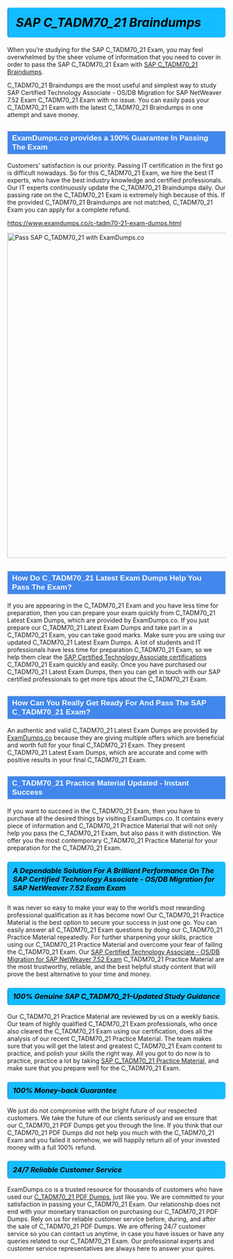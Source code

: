 <h1>                <strong><span style="display: block; color: #000000; background: #14BDFF; border: 0.5px solid #AED6F1; border-left: 3px solid #3498DB; padding: .6em; border-radius: 6px;">                     <em>SAP C_TADM70_21 <span class="exam_variation">Braindumps</span> </em>                </span></strong>            </h1>                        <p>When you’re studying for the SAP C_TADM70_21 Exam, you may feel overwhelmed by the sheer volume of information             that you need to cover in order to pass the SAP C_TADM70_21 Exam with <a href="https://www.examdumps.co/c-tadm70-21-exam-dumps.html">SAP C_TADM70_21 <span class="exam_variation">Braindumps</span></a>.</p>            <p>C_TADM70_21 <span class="exam_variation">Braindumps</span> are the most useful and simplest way to study SAP Certified Technology Associate - OS/DB Migration for SAP NetWeaver 7.52 Exam C_TADM70_21 Exam             with no issue. You can easily pass your C_TADM70_21 Exam with the latest C_TADM70_21 <span class="exam_variation">Braindumps</span> in one attempt and save money.</p>                        <h2 style="background: #4287ec; border: 1px solid #cccccc; padding: 5px 10px;">                <span style="color: #ffffff;">                    <span style="font-size: 11pt;">                        <span style="line-height: normal;">                            <span style="font-family: Calibri,sans-serif;">                                <strong>                                    <span style="font-size: 13.0pt;">ExamDumps.co provides a 100% Guarantee In Passing The Exam</span>                                </strong>                            </span>                        </span>                    </span>                </span>            </h2>                        <p>Customers’ satisfaction is our priority. Passing IT certification in the first go is difficult nowadays. So for this C_TADM70_21 Exam,             we hire the best IT experts, who have the best industry knowledge and certified professionals. Our IT experts continuously update the C_TADM70_21 <span class="exam_variation">Braindumps</span>             daily. Our passing rate on the C_TADM70_21 Exam is extremely high because of this. If the provided C_TADM70_21 <span class="exam_variation">Braindumps</span> are not matched, C_TADM70_21 Exam you             can apply for a complete refund.</p>                                    <p><a href="https://www.examdumps.co/c-tadm70-21-exam-dumps.html">https://www.examdumps.co/c-tadm70-21-exam-dumps.html</a></p>                        <p><a href="https://www.examdumps.co/"><img src="https://www.examdumps.co//images/banners/big-sale-20-percent-discount-offer-examdumps.jpg" class="postImage" alt="Pass SAP C_TADM70_21 with ExamDumps.co" width="750"></a></p>                                        <h2 style="background: #4287ec; border: 1px solid #cccccc; padding: 5px 10px;">                <span style="color: #ffffff;">                    <span style="font-size: 11pt;">                        <span style="line-height: normal;">                            <span style="font-family: Calibri,sans-serif;">                                <strong>                                    <span style="font-size: 13.0pt;">How Do C_TADM70_21 <span class="exam_variation2">Latest Exam Dumps</span> Help You Pass The Exam?</span>                                </strong>                            </span>                        </span>                    </span>                </span>            </h2>                        <p>If you are appearing in the C_TADM70_21 Exam and you have less time for preparation, then you can prepare your exam quickly from C_TADM70_21 <span class="exam_variation2">Latest Exam Dumps</span>,             which are provided by ExamDumps.co. If you just prepare our C_TADM70_21 <span class="exam_variation2">Latest Exam Dumps</span> and take part in a C_TADM70_21 Exam, you can take good marks.             Make sure you are using our updated C_TADM70_21 <span class="exam_variation2">Latest Exam Dumps</span>. A lot of students and IT professionals have less time for preparation C_TADM70_21 Exam,             so we help them clear the <a href="https://www.examdumps.co/sap-certified-technology-associate-exam-dumps.html">SAP Certified Technology Associate certifications</a> C_TADM70_21 Exam quickly and easily. Once you have purchased             our C_TADM70_21 <span class="exam_variation2">Latest Exam Dumps</span>, then you can get in touch with our SAP certified professionals to get more tips about the C_TADM70_21 Exam.</p>                        <h2 style="background: #4287ec; border: 1px solid #cccccc; padding: 5px 10px;">                <span style="color: #ffffff;">                    <span style="font-size: 11pt;">                        <span style="line-height: normal;">                            <span style="font-family: Calibri,sans-serif;">                                <strong>                                    <span style="font-size: 13.0pt;">How Can You Really Get Ready For And Pass The SAP C_TADM70_21 Exam?</span>                                </strong>                            </span>                        </span>                    </span>                </span>            </h2>                        <p>An authentic and valid C_TADM70_21 <span class="exam_variation2">Latest Exam Dumps</span> are provided by <a href="https://www.examdumps.co/">ExamDumps.co</a> because they are giving multiple offers which are beneficial             and worth full for your final C_TADM70_21 Exam. They present C_TADM70_21 <span class="exam_variation2">Latest Exam Dumps</span>, which are accurate and come with positive             results in your final C_TADM70_21 Exam.</p>                        <h2 style="background: #4287ec; border: 1px solid #cccccc; padding: 5px 10px;">                <span style="color: #ffffff;">                    <span style="font-size: 11pt;">                        <span style="line-height: normal;">                            <span style="font-family: Calibri,sans-serif;">                                <strong>                                    <span style="font-size: 13.0pt;">C_TADM70_21 <span class="exam_variation3">Practice Material</span> Updated - Instant Success</span>                                </strong>                            </span>                        </span>                    </span>                </span>            </h2>                        <p>If you want to succeed in the C_TADM70_21 Exam, then you have to purchase all the desired things by visiting ExamDumps.co.             It contains every piece of information and C_TADM70_21 <span class="exam_variation3">Practice Material</span> that will not only help you pass the C_TADM70_21 Exam,             but also pass it with distinction. We offer you the most contemporary C_TADM70_21 <span class="exam_variation3">Practice Material</span> for your preparation for the C_TADM70_21 Exam.</p>                        <h3>                <strong>                    <span style="display: block; color: #000000; background: #14BDFF; border: 0.5px solid #AED6F1; border-left: 3px solid #3498DB; padding: .6em; border-radius: 6px;">                        <em>A Dependable Solution For A Brilliant Performance On The SAP Certified Technology Associate - OS/DB Migration for SAP NetWeaver 7.52 Exam Exam</em>                    </span>                </strong>            </h3>                        <p>It was never so easy to make your way to the world’s most rewarding professional qualification as it has become now! Our C_TADM70_21 <span class="exam_variation3">Practice Material</span>             is the best option to secure your success in just one go. You can easily answer all C_TADM70_21 Exam questions by doing our C_TADM70_21 <span class="exam_variation3">Practice Material</span>             repeatedly. For further sharpening your skills, practice using our C_TADM70_21 <span class="exam_variation3">Practice Material</span> and overcome your fear of failing the C_TADM70_21 Exam.             Our <a href="https://www.examdumps.co/c-tadm70-21-exam-dumps.html">SAP Certified Technology Associate - OS/DB Migration for SAP NetWeaver 7.52 Exam</a> C_TADM70_21 <span class="exam_variation3">Practice Material</span> are the most trustworthy, reliable, and the best helpful study             content that will prove the best alternative to your time and money.</p>                        <h3>                <strong>                    <span style="display: block; color: #000000; background: #14BDFF; border: 0.5px solid #AED6F1; border-left: 3px solid #3498DB; padding: .6em; border-radius: 6px;">                        <em>100% Genuine SAP C_TADM70_21–Updated Study Guidance </em>                    </span>                </strong>            </h3>                        <p>Our C_TADM70_21 <span class="exam_variation3">Practice Material</span> are reviewed by us on a weekly basis. Our team of highly qualified C_TADM70_21 Exam professionals, who once also             cleared the C_TADM70_21 Exam using our certification, does all the analysis of our recent C_TADM70_21 <span class="exam_variation3">Practice Material</span>. The team makes sure that you will get the             latest and greatest C_TADM70_21 Exam content to practice, and polish your skills the right way. All you got to do now is to practice, practice a lot by             taking <a href="https://www.examdumps.co/sap-exam-dumps.html">SAP C_TADM70_21 <span class="exam_variation3">Practice Material</span></a>, and make sure that you prepare well for the C_TADM70_21 Exam.</p>                        <h3>                <strong>                    <span style="display: block; color: #000000; background: #14BDFF; border: 0.5px solid #AED6F1; border-left: 3px solid #3498DB; padding: .6em; border-radius: 6px;">                        <em>100% Money-back Guarantee</em>                    </span>                </strong>            </h3>                        <p>We just do not compromise with the bright future of our respected customers. We take the future of our clients seriously and we ensure that our             C_TADM70_21 <span class="exam_variation4">PDF Dumps</span> get you through the line. If you think that our C_TADM70_21 <span class="exam_variation4">PDF Dumps</span> did not help you much with the C_TADM70_21 Exam and you             failed it somehow, we will happily return all of your invested money with a full 100% refund.</p>                                    <h3>                <strong>                    <span style="display: block; color: #000000; background: #14BDFF; border: 0.5px solid #AED6F1; border-left: 3px solid #3498DB; padding: .6em; border-radius: 6px;">                        <em>24/7 Reliable Customer Service</em>                    </span>                </strong>            </h3>                        <p>ExamDumps.co is a trusted resource for thousands of customers who have used our <a href="https://www.examdumps.co/c-tadm70-21-exam-dumps.html">C_TADM70_21 <span class="exam_variation4">PDF Dumps</span></a>, just like you. We are committed to your             satisfaction in passing your C_TADM70_21 Exam. Our relationship does not end with your monetary transaction on purchasing our C_TADM70_21 <span class="exam_variation4">PDF Dumps</span>.             Rely on us for reliable customer service before, during, and after the sale of C_TADM70_21 <span class="exam_variation4">PDF Dumps</span>. We are offering 24/7 customer service so you             can contact us anytime, in case you have issues or have any queries related to our C_TADM70_21 Exam. Our professional experts and customer service             representatives are always here to answer your quires.</p>                    

